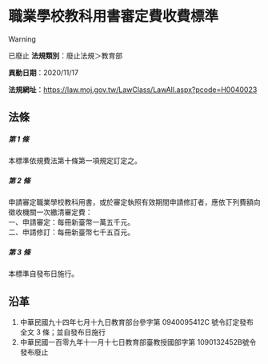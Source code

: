 # 職業學校教科用書審定費收費標準


> [!WARNING]
> 已廢止
**法規類別**：廢止法規＞教育部

**異動日期**：2020/11/17  

**法規網址**：https://law.moj.gov.tw/LawClass/LawAll.aspx?pcode=H0040023



## 法條
##### 第 1 條
本標準依規費法第十條第一項規定訂定之。

##### 第 2 條
申請審定職業學校教科用書，或於審定執照有效期間申請修訂者，應依下列費額向徵收機關一次繳清審定費：  
一、申請審定：每冊新臺幣一萬五千元。  
二、申請修訂：每冊新臺幣七千五百元。

##### 第 3 條
本標準自發布日施行。

## 沿革
1. 中華民國九十四年七月十九日教育部台參字第 0940095412C  號令訂定發布全文 3  條；並自發布日施行
1. 中華民國一百零九年十一月十七日教育部臺教授國部字第 1090132452B號令發布廢止
